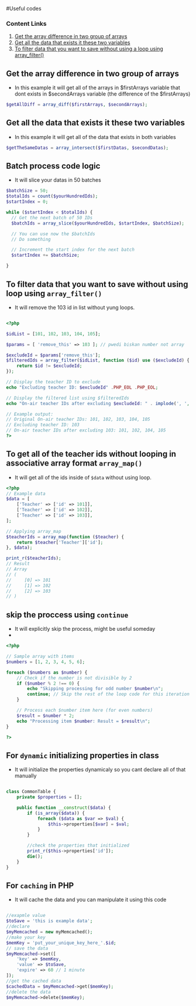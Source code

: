#Useful codes

### Content Links
1. [Get the array difference in two group of arrays](#get-the-array-difference-in-two-group-of-arrays)
2. [Get all the data that exists it these two variables](#get-all-the-data-that-exists-it-these-two-variables)
2. [To filter data that you want to save without using a loop using array_filter()](#to-filter-data-that-you-want-to-save-without-using-a-loop-using-array_filter)


## Get the array difference in two group of arrays
* In this example it will get all of the arrays in $firstArrays variable that dont exists in $secondArrays variable (the difference of the $firstArrays)
```php
$getAllDiff = array_diff($firstArrays, $secondArrays);
```
## Get all the data that exists it these two variables
* In this example it will get all of the data that exists in both variables
```php
$getTheSameDatas = array_intersect($firstDatas, $secondDatas);
```
## Batch process code logic
* It will slice your datas in 50 batches
```php
$batchSize = 50;
$totalIds = count($yourHundredIds);
$startIndex = 0;

while ($startIndex < $totalIds) {
  // Get the next batch of 50 IDs
  $batchIds = array_slice($yourHundredIds, $startIndex, $batchSize);

  // You can use now the $batchIds
  // Do something

  // Increment the start index for the next batch
  $startIndex += $batchSize;

}
```
## To filter data that you want to save without using loop using `array_filter()`
* It will remove the 103 id in list without yung loops.

```php

<?php

$idList = [101, 102, 103, 104, 105]; 

$params = [ 'remove_this' => 103 ]; // pwedi biskan number not array

$excludeId = $params['remove_this'];
$filteredIds = array_filter($idList, function ($id) use ($excludeId) {
    return $id != $excludeId;
});

// Display the teacher ID to exclude
echo "Excluding teacher ID: $excludeId" .PHP_EOL .PHP_EOL;

// Display the filtered list using $filteredIds
echo "On-air teacher IDs after excluding $excludeId: " . implode(', ', $filteredIds) . PHP_EOL;

// Example output:
// Original On-air teacher IDs: 101, 102, 103, 104, 105
// Excluding teacher ID: 103
// On-air teacher IDs after excluding 103: 101, 102, 104, 105
?>

```


## To get all of the teacher ids without looping in associative array format `array_map()`
* It will get all of the ids inside of `$data` without using loop.
  
```php
<?php
// Example data
$data = [
    ['Teacher' => ['id' => 101]],
    ['Teacher' => ['id' => 102]],
    ['Teacher' => ['id' => 103]],
];

// Applying array_map
$teacherIds = array_map(function ($teacher) {
    return $teacher['Teacher']['id'];
}, $data);

print_r($teacherIds);
// Result
// Array
// (
//     [0] => 101
//     [1] => 102
//     [2] => 103
// )

```

## skip the proccess using `continue`
* It will explicitly skip the process, might be useful someday
* 
```php
<?php

// Sample array with items
$numbers = [1, 2, 3, 4, 5, 6];

foreach ($numbers as $number) {
    // Check if the number is not divisible by 2
    if ($number % 2 !== 0) {
        echo "Skipping processing for odd number $number\n";
        continue; // Skip the rest of the loop code for this iteration
    }

    // Process each $number item here (for even numbers)
    $result = $number * 2;
    echo "Processing item $number: Result = $result\n";
}

?>

```

## For `dynamic` initializing properties in class
* It will initialize the properties dynamicaly so you cant declare all of that manually

```php

class CommonTable {
    private $properties = [];

    public function __construct($data) {
        if (is_array($data)) {
            foreach ($data as $var => $val) {
                $this->properties[$var] = $val;
            }
        }

        //check the properties that initialized
        print_r($this->properties['id']);
        die();
    }
}


```

## For `caching` in PHP
* It will cache the data and you can manipulate it using this code

```php

//exapmle value
$toSave = 'this is example data';
//declare
$myMemcached = new myMemcached();
//make your key
$memKey = 'put_your_unique_key_here_'.$id;
// save the data
$myMemcached->set([
	'key' => $memKey,
	'value' => $toSave,
	'expire' => 60 // 1 minute
]);
//get the cached data
$cachedData = $myMemcached->get($memKey);
//delete the data 
$myMemcached->delete($memKey);


```


